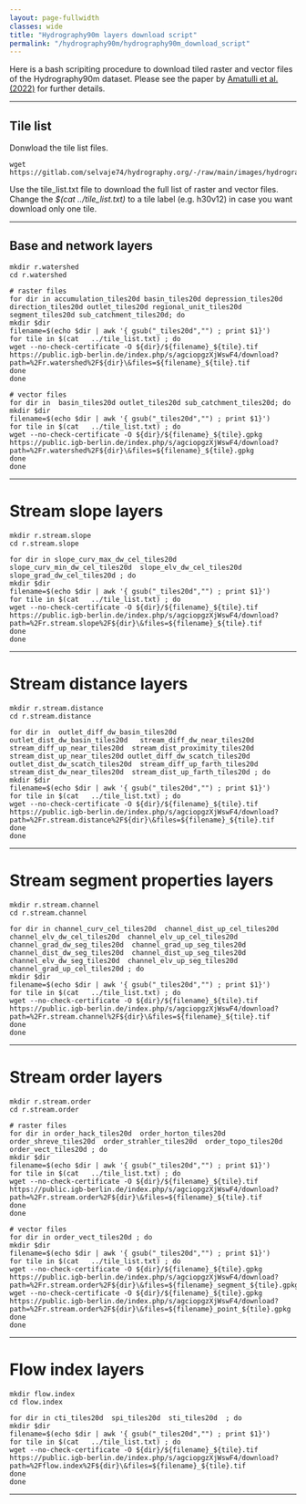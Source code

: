 ```yaml
---
layout: page-fullwidth
classes: wide
title: "Hydrography90m layers download script"
permalink: "/hydrography90m/hydrography90m_download_script"
---
```


Here is a bash scripiting procedure to download tiled raster and vector files of the Hydrography90m dataset. Please see the paper by [Amatulli et al. (2022)](https://essd.copernicus.org/preprints/essd-2022-9) for further details.

---
##  Tile list 
Donwload the tile list files.

    wget https://gitlab.com/selvaje74/hydrography.org/-/raw/main/images/hydrography90m/tiles20d/tile_list.txt

Use the tile_list.txt file to download the full list of raster and vector files. Change the *$(cat   ../tile_list.txt)* to a tile label (e.g. h30v12) in case you want download only one tile.

---

## Base and network layers

```
mkdir r.watershed
cd r.watershed

# raster files
for dir in accumulation_tiles20d basin_tiles20d depression_tiles20d direction_tiles20d outlet_tiles20d regional_unit_tiles20d segment_tiles20d sub_catchment_tiles20d; do
mkdir $dir
filename=$(echo $dir | awk '{ gsub("_tiles20d","") ; print $1}')
for tile in $(cat   ../tile_list.txt) ; do
wget --no-check-certificate -O ${dir}/${filename}_${tile}.tif  https://public.igb-berlin.de/index.php/s/agciopgzXjWswF4/download?path=%2Fr.watershed%2F${dir}\&files=${filename}_${tile}.tif
done
done

# vector files 
for dir in  basin_tiles20d outlet_tiles20d sub_catchment_tiles20d; do
mkdir $dir
filename=$(echo $dir | awk '{ gsub("_tiles20d","") ; print $1}')
for tile in $(cat   ../tile_list.txt) ; do
wget --no-check-certificate -O ${dir}/${filename}_${tile}.gpkg   https://public.igb-berlin.de/index.php/s/agciopgzXjWswF4/download?path=%2Fr.watershed%2F${dir}\&files=${filename}_${tile}.gpkg
done
done
```

---

# Stream slope layers

```
mkdir r.stream.slope 
cd r.stream.slope

for dir in slope_curv_max_dw_cel_tiles20d  slope_curv_min_dw_cel_tiles20d  slope_elv_dw_cel_tiles20d  slope_grad_dw_cel_tiles20d ; do
mkdir $dir
filename=$(echo $dir | awk '{ gsub("_tiles20d","") ; print $1}')
for tile in $(cat   ../tile_list.txt) ; do
wget --no-check-certificate -O ${dir}/${filename}_${tile}.tif  https://public.igb-berlin.de/index.php/s/agciopgzXjWswF4/download?path=%2Fr.stream.slope%2F${dir}\&files=${filename}_${tile}.tif
done
done
```

---


# Stream distance layers 

```
mkdir r.stream.distance
cd r.stream.distance

for dir in  outlet_diff_dw_basin_tiles20d   outlet_dist_dw_basin_tiles20d   stream_diff_dw_near_tiles20d   stream_diff_up_near_tiles20d  stream_dist_proximity_tiles20d  stream_dist_up_near_tiles20d outlet_diff_dw_scatch_tiles20d  outlet_dist_dw_scatch_tiles20d  stream_diff_up_farth_tiles20d  stream_dist_dw_near_tiles20d  stream_dist_up_farth_tiles20d ; do
mkdir $dir
filename=$(echo $dir | awk '{ gsub("_tiles20d","") ; print $1}')
for tile in $(cat   ../tile_list.txt) ; do
wget --no-check-certificate -O ${dir}/${filename}_${tile}.tif  https://public.igb-berlin.de/index.php/s/agciopgzXjWswF4/download?path=%2Fr.stream.distance%2F${dir}\&files=${filename}_${tile}.tif
done
done
```

---

# Stream segment properties layers

```
mkdir r.stream.channel
cd r.stream.channel

for dir in channel_curv_cel_tiles20d  channel_dist_up_cel_tiles20d  channel_elv_dw_cel_tiles20d  channel_elv_up_cel_tiles20d  channel_grad_dw_seg_tiles20d  channel_grad_up_seg_tiles20d 
channel_dist_dw_seg_tiles20d  channel_dist_up_seg_tiles20d  channel_elv_dw_seg_tiles20d  channel_elv_up_seg_tiles20d  channel_grad_up_cel_tiles20d ; do
mkdir $dir
filename=$(echo $dir | awk '{ gsub("_tiles20d","") ; print $1}')
for tile in $(cat   ../tile_list.txt) ; do
wget --no-check-certificate -O ${dir}/${filename}_${tile}.tif  https://public.igb-berlin.de/index.php/s/agciopgzXjWswF4/download?path=%2Fr.stream.channel%2F${dir}\&files=${filename}_${tile}.tif
done
done
```

---

#  Stream order layers 

```
mkdir r.stream.order 
cd r.stream.order

# raster files
for dir in order_hack_tiles20d  order_horton_tiles20d  order_shreve_tiles20d  order_strahler_tiles20d  order_topo_tiles20d  order_vect_tiles20d ; do
mkdir $dir
filename=$(echo $dir | awk '{ gsub("_tiles20d","") ; print $1}')
for tile in $(cat   ../tile_list.txt) ; do
wget --no-check-certificate -O ${dir}/${filename}_${tile}.tif  https://public.igb-berlin.de/index.php/s/agciopgzXjWswF4/download?path=%2Fr.stream.order%2F${dir}\&files=${filename}_${tile}.tif
done
done

# vector files
for dir in order_vect_tiles20d ; do
mkdir $dir
filename=$(echo $dir | awk '{ gsub("_tiles20d","") ; print $1}')
for tile in $(cat   ../tile_list.txt) ; do
wget --no-check-certificate -O ${dir}/${filename}_${tile}.gpkg https://public.igb-berlin.de/index.php/s/agciopgzXjWswF4/download?path=%2Fr.stream.order%2F${dir}\&files=${filename}_segment_${tile}.gpkg
wget --no-check-certificate -O ${dir}/${filename}_${tile}.gpkg  https://public.igb-berlin.de/index.php/s/agciopgzXjWswF4/download?path=%2Fr.stream.order%2F${dir}\&files=${filename}_point_${tile}.gpkg
done
done
```

---

# Flow index layers

```
mkdir flow.index
cd flow.index

for dir in cti_tiles20d  spi_tiles20d  sti_tiles20d  ; do
mkdir $dir
filename=$(echo $dir | awk '{ gsub("_tiles20d","") ; print $1}')
for tile in $(cat   ../tile_list.txt) ; do
wget --no-check-certificate -O ${dir}/${filename}_${tile}.tif  https://public.igb-berlin.de/index.php/s/agciopgzXjWswF4/download?path=%2Fflow.index%2F${dir}\&files=${filename}_${tile}.tif
done
done
```

---
